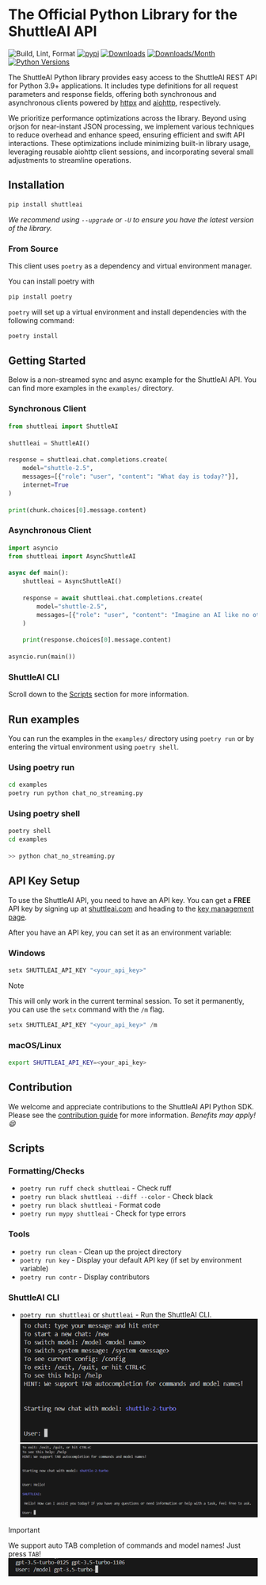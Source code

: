 # The Official Python Library for the ShuttleAI API

![Build, Lint, Format](https://img.shields.io/github/actions/workflow/status/shuttleai/shuttleai-python/build_publish.yaml)
[![pypi](https://img.shields.io/pypi/v/shuttleai.svg?color=blue)](https://pypi.org/project/shuttleai/)
[![Downloads](https://pepy.tech/badge/shuttleai)](https://pepy.tech/project/shuttleai)
[![Downloads/Month](https://static.pepy.tech/badge/shuttleai/month)](https://pepy.tech/project/shuttleai)
[![Python Versions](https://img.shields.io/pypi/pyversions/shuttleai.svg)](https://pypi.org/project/shuttleai/)

The ShuttleAI Python library provides easy access to the ShuttleAI REST API for Python 3.9+ applications. It includes type definitions for all request parameters and response fields, offering both synchronous and asynchronous clients powered by [httpx](https://github.com/encode/httpx) and [aiohttp](https://github.com/aio-libs/aiohttp), respectively.

We prioritize performance optimizations across the library. Beyond using orjson for near-instant JSON processing, we implement various techniques to reduce overhead and enhance speed, ensuring efficient and swift API interactions. These optimizations include minimizing built-in library usage, leveraging reusable aiohttp client sessions, and incorporating several small adjustments to streamline operations.

## Installation

```s
pip install shuttleai
```
*We recommend using `--upgrade` or `-U` to ensure you have the latest version of the library.*

### From Source

This client uses `poetry` as a dependency and virtual environment manager.

You can install poetry with

```bash
pip install poetry
```

`poetry` will set up a virtual environment and install dependencies with the following command:

```bash
poetry install
```

## Getting Started

Below is a non-streamed sync and async example for the ShuttleAI API. You can find more examples in the `examples/` directory.

### Synchronous Client

```python
from shuttleai import ShuttleAI

shuttleai = ShuttleAI()

response = shuttleai.chat.completions.create(
    model="shuttle-2.5",
    messages=[{"role": "user", "content": "What day is today?"}],
    internet=True
)

print(chunk.choices[0].message.content)
```

### Asynchronous Client

```python
import asyncio
from shuttleai import AsyncShuttleAI

async def main():
    shuttleai = AsyncShuttleAI()

    response = await shuttleai.chat.completions.create(
        model="shuttle-2.5",
        messages=[{"role": "user", "content": "Imagine an AI like no other, its name is ShuttleAI."}],
    )

    print(response.choices[0].message.content)

asyncio.run(main())
```

### ShuttleAI CLI

Scroll down to the [Scripts](#scripts) section for more information.

## Run examples

You can run the examples in the `examples/` directory using `poetry run` or by entering the virtual environment using `poetry shell`.

### Using poetry run

```bash
cd examples
poetry run python chat_no_streaming.py
```

### Using poetry shell

```bash
poetry shell
cd examples

>> python chat_no_streaming.py
```

## API Key Setup

To use the ShuttleAI API, you need to have an API key. 
You can get a **FREE** API key by signing up at 
[shuttleai.com](https://shuttleai.com) and heading to 
the [key management page](https://shuttleai.com/keys).

After you have an API key, you can set it as an environment variable:

### Windows

```s
setx SHUTTLEAI_API_KEY "<your_api_key>"
```
> [!Note]
> This will only work in the current terminal session. To set it permanently, you can use the `setx` command with the `/m` flag.

```s
setx SHUTTLEAI_API_KEY "<your_api_key>" /m
```

### macOS/Linux

```bash
export SHUTTLEAI_API_KEY=<your_api_key>
```

## Contribution
We welcome and appreciate contributions to the ShuttleAI API Python SDK.
Please see the [contribution guide](CONTRIBUTING.md) for more information.
*Benefits may apply! :smile:*

## Scripts
### Formatting/Checks
- `poetry run ruff check shuttleai` - Check ruff
- `poetry run black shuttleai --diff --color` - Check black
- `poetry run black shuttleai` - Format code
- `poetry run mypy shuttleai` - Check for type errors

### Tools
- `poetry run clean` - Clean up the project directory
- `poetry run key` - Display your default API key (if set by environment variable)
- `poetry run contr` - Display contributors

### ShuttleAI CLI
- `poetry run shuttleai` or `shuttleai` - Run the ShuttleAI CLI.
![Example of Chatbot](https://raw.githubusercontent.com/herumes/githubcdn/main/images/i.png)
![Example response of Chatbot](https://raw.githubusercontent.com/herumes/githubcdn/main/images/i1.png)
> [!Important]
> We support auto TAB completion of commands and model names! Just press `TAB`!
![Example of TAB of Chatbot](https://raw.githubusercontent.com/herumes/githubcdn/main/images/i2.png)
